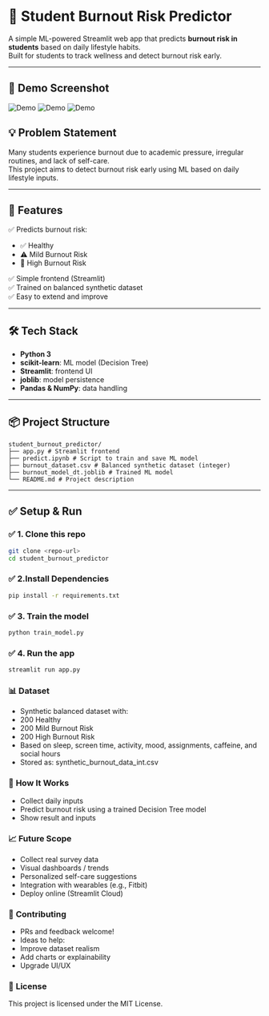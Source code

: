 # 🧠 Student Burnout Risk Predictor

A simple ML-powered Streamlit web app that predicts **burnout risk in students** based on daily lifestyle habits.  
Built for students to track wellness and detect burnout risk early.

---
## 📸 **Demo Screenshot**
![Demo](/screenshots/Screenshot%202025-07-25%20170932.png)
![Demo](/screenshots/Screenshot%202025-07-25%20170944.png)
![Demo](/screenshots/Screenshot%202025-07-25%20170955.png)


## 💡 **Problem Statement**
Many students experience burnout due to academic pressure, irregular routines, and lack of self-care.  
This project aims to detect burnout risk early using ML based on daily lifestyle inputs.

---

## 🎯 **Features**
✅ Predicts burnout risk:  
- ✅ Healthy
- ⚠️ Mild Burnout Risk
- 🚨 High Burnout Risk

✅ Simple frontend (Streamlit)  
✅ Trained on balanced synthetic dataset  
✅ Easy to extend and improve

---

## 🛠 **Tech Stack**
- **Python 3**
- **scikit-learn**: ML model (Decision Tree)
- **Streamlit**: frontend UI
- **joblib**: model persistence
- **Pandas & NumPy**: data handling

---

## 📦 **Project Structure**
```text
student_burnout_predictor/
├── app.py # Streamlit frontend
├── predict.ipynb # Script to train and save ML model
├── burnout_dataset.csv # Balanced synthetic dataset (integer)
├── burnout_model_dt.joblib # Trained ML model
└── README.md # Project description
```

---

## ✅ **Setup & Run**

### ✅ 1. Clone this repo
```bash
git clone <repo-url>
cd student_burnout_predictor
```

### ✅ 2.Install Dependencies
```bash
pip install -r requirements.txt
```
### ✅ 3. Train the model
```bash
python train_model.py  
```
### ✅ 4. Run the app
```bash
streamlit run app.py

```
### 📊 **Dataset**
- Synthetic balanced dataset with:
- 200 Healthy
- 200 Mild Burnout Risk
- 200 High Burnout Risk
- Based on sleep, screen time, activity, mood, assignments, caffeine, and social hours
- Stored as: synthetic_burnout_data_int.csv

### 🌱 **How It Works**
-  Collect daily inputs
-  Predict burnout risk using a trained Decision Tree model
-  Show result and inputs

### 📈  **Future Scope**
- Collect real survey data
- Visual dashboards / trends
- Personalized self-care suggestions
- Integration with wearables (e.g., Fitbit)
- Deploy online (Streamlit Cloud)

### 🤝 **Contributing**
- PRs and feedback welcome!
- Ideas to help:
- Improve dataset realism
- Add charts or explainability
- Upgrade UI/UX

### 📄 **License**
This project is licensed under the MIT License.

